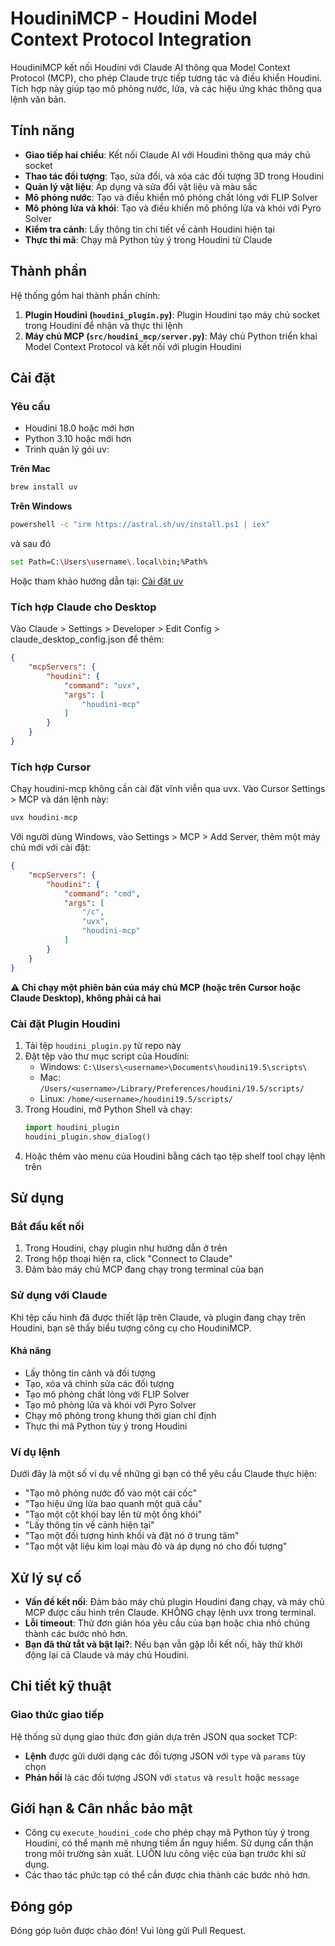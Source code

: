 # HoudiniMCP - Houdini Model Context Protocol Integration

HoudiniMCP kết nối Houdini với Claude AI thông qua Model Context Protocol (MCP), cho phép Claude trực tiếp tương tác và điều khiển Houdini. Tích hợp này giúp tạo mô phỏng nước, lửa, và các hiệu ứng khác thông qua lệnh văn bản.

## Tính năng

- **Giao tiếp hai chiều**: Kết nối Claude AI với Houdini thông qua máy chủ socket
- **Thao tác đối tượng**: Tạo, sửa đổi, và xóa các đối tượng 3D trong Houdini
- **Quản lý vật liệu**: Áp dụng và sửa đổi vật liệu và màu sắc
- **Mô phỏng nước**: Tạo và điều khiển mô phỏng chất lỏng với FLIP Solver
- **Mô phỏng lửa và khói**: Tạo và điều khiển mô phỏng lửa và khói với Pyro Solver
- **Kiểm tra cảnh**: Lấy thông tin chi tiết về cảnh Houdini hiện tại
- **Thực thi mã**: Chạy mã Python tùy ý trong Houdini từ Claude

## Thành phần

Hệ thống gồm hai thành phần chính:

1. **Plugin Houdini (`houdini_plugin.py`)**: Plugin Houdini tạo máy chủ socket trong Houdini để nhận và thực thi lệnh
2. **Máy chủ MCP (`src/houdini_mcp/server.py`)**: Máy chủ Python triển khai Model Context Protocol và kết nối với plugin Houdini

## Cài đặt

### Yêu cầu

- Houdini 18.0 hoặc mới hơn
- Python 3.10 hoặc mới hơn
- Trình quản lý gói uv:

**Trên Mac**
```bash
brew install uv
```

**Trên Windows**
```bash
powershell -c "irm https://astral.sh/uv/install.ps1 | iex"
```
và sau đó
```bash
set Path=C:\Users\username\.local\bin;%Path%
```

Hoặc tham khảo hướng dẫn tại: [Cài đặt uv](https://docs.astral.sh/uv/getting-started/installation/)

### Tích hợp Claude cho Desktop

Vào Claude > Settings > Developer > Edit Config > claude_desktop_config.json để thêm:

```json
{
    "mcpServers": {
        "houdini": {
            "command": "uvx",
            "args": [
                "houdini-mcp"
            ]
        }
    }
}
```

### Tích hợp Cursor

Chạy houdini-mcp không cần cài đặt vĩnh viễn qua uvx. Vào Cursor Settings > MCP và dán lệnh này:

```bash
uvx houdini-mcp
```

Với người dùng Windows, vào Settings > MCP > Add Server, thêm một máy chủ mới với cài đặt:

```json
{
    "mcpServers": {
        "houdini": {
            "command": "cmd",
            "args": [
                "/c",
                "uvx",
                "houdini-mcp"
            ]
        }
    }
}
```

**⚠️ Chỉ chạy một phiên bản của máy chủ MCP (hoặc trên Cursor hoặc Claude Desktop), không phải cả hai**

### Cài đặt Plugin Houdini

1. Tải tệp `houdini_plugin.py` từ repo này
2. Đặt tệp vào thư mục script của Houdini:
   - Windows: `C:\Users\<username>\Documents\houdini19.5\scripts\`
   - Mac: `/Users/<username>/Library/Preferences/houdini/19.5/scripts/`
   - Linux: `/home/<username>/houdini19.5/scripts/`
3. Trong Houdini, mở Python Shell và chạy:
   ```python
   import houdini_plugin
   houdini_plugin.show_dialog()
   ```
4. Hoặc thêm vào menu của Houdini bằng cách tạo tệp shelf tool chạy lệnh trên

## Sử dụng

### Bắt đầu kết nối

1. Trong Houdini, chạy plugin như hướng dẫn ở trên
2. Trong hộp thoại hiện ra, click "Connect to Claude"
3. Đảm bảo máy chủ MCP đang chạy trong terminal của bạn

### Sử dụng với Claude

Khi tệp cấu hình đã được thiết lập trên Claude, và plugin đang chạy trên Houdini, bạn sẽ thấy biểu tượng công cụ cho HoudiniMCP.

#### Khả năng

- Lấy thông tin cảnh và đối tượng
- Tạo, xóa và chỉnh sửa các đối tượng
- Tạo mô phỏng chất lỏng với FLIP Solver
- Tạo mô phỏng lửa và khói với Pyro Solver
- Chạy mô phỏng trong khung thời gian chỉ định
- Thực thi mã Python tùy ý trong Houdini

### Ví dụ lệnh

Dưới đây là một số ví dụ về những gì bạn có thể yêu cầu Claude thực hiện:

- "Tạo mô phỏng nước đổ vào một cái cốc"
- "Tạo hiệu ứng lửa bao quanh một quả cầu"
- "Tạo một cột khói bay lên từ một ống khói"
- "Lấy thông tin về cảnh hiện tại"
- "Tạo một đối tượng hình khối và đặt nó ở trung tâm"
- "Tạo một vật liệu kim loại màu đỏ và áp dụng nó cho đối tượng"

## Xử lý sự cố

- **Vấn đề kết nối**: Đảm bảo máy chủ plugin Houdini đang chạy, và máy chủ MCP được cấu hình trên Claude. KHÔNG chạy lệnh uvx trong terminal.
- **Lỗi timeout**: Thử đơn giản hóa yêu cầu của bạn hoặc chia nhỏ chúng thành các bước nhỏ hơn.
- **Bạn đã thử tắt và bật lại?**: Nếu bạn vẫn gặp lỗi kết nối, hãy thử khởi động lại cả Claude và máy chủ Houdini.

## Chi tiết kỹ thuật

### Giao thức giao tiếp

Hệ thống sử dụng giao thức đơn giản dựa trên JSON qua socket TCP:

- **Lệnh** được gửi dưới dạng các đối tượng JSON với `type` và `params` tùy chọn
- **Phản hồi** là các đối tượng JSON với `status` và `result` hoặc `message`

## Giới hạn & Cân nhắc bảo mật

- Công cụ `execute_houdini_code` cho phép chạy mã Python tùy ý trong Houdini, có thể mạnh mẽ nhưng tiềm ẩn nguy hiểm. Sử dụng cẩn thận trong môi trường sản xuất. LUÔN lưu công việc của bạn trước khi sử dụng.
- Các thao tác phức tạp có thể cần được chia thành các bước nhỏ hơn.

## Đóng góp

Đóng góp luôn được chào đón! Vui lòng gửi Pull Request. 